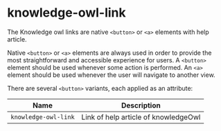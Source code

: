 # knowledge-owl-link

The Knowledge owl links are native `<button>` or `<a>` elements with help article.

Native `<button>` or `<a>` elements are always used in order to provide the most straightforward and accessible experience for users.
A `<button>` element should be used whenever some action is performed. An `<a>` element should be used whenever the user will navigate to another view.

There are several `<button>` variants, each applied as an attribute:

| **Name**             | **Description**                      |
| -------------------- | ------------------------------------ |
| `knowledge-owl-link` | Link of help article of knowledgeOwl |
